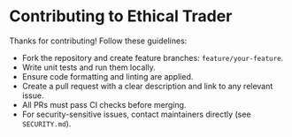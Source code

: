# Contributing to Ethical Trader

Thanks for contributing! Follow these guidelines:

- Fork the repository and create feature branches: `feature/your-feature`.
- Write unit tests and run them locally.
- Ensure code formatting and linting are applied.
- Create a pull request with a clear description and link to any relevant issue.
- All PRs must pass CI checks before merging.
- For security-sensitive issues, contact maintainers directly (see `SECURITY.md`).
